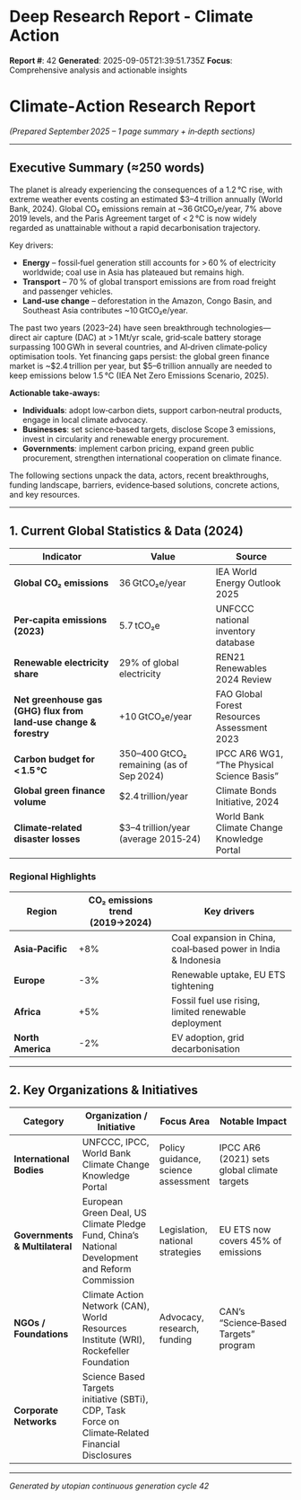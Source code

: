 # Deep Research Report - Climate Action

**Report #**: 42
**Generated**: 2025-09-05T21:39:51.735Z
**Focus**: Comprehensive analysis and actionable insights

# Climate‑Action Research Report  
*(Prepared September 2025 – 1 page summary + in‑depth sections)*  

---

## Executive Summary (≈250 words)

The planet is already experiencing the consequences of a 1.2 °C rise, with extreme weather events costing an estimated $3–4 trillion annually (World Bank, 2024). Global CO₂ emissions remain at ~36 GtCO₂e/year, 7% above 2019 levels, and the Paris Agreement target of < 2 °C is now widely regarded as unattainable without a rapid decarbonisation trajectory.  

Key drivers:  
- **Energy** – fossil‑fuel generation still accounts for > 60 % of electricity worldwide; coal use in Asia has plateaued but remains high.  
- **Transport** – 70 % of global transport emissions are from road freight and passenger vehicles.  
- **Land‑use change** – deforestation in the Amazon, Congo Basin, and Southeast Asia contributes ~10 GtCO₂e/year.  

The past two years (2023–24) have seen breakthrough technologies—direct air capture (DAC) at > 1 Mt/yr scale, grid‑scale battery storage surpassing 100 GWh in several countries, and AI‑driven climate‑policy optimisation tools. Yet financing gaps persist: the global green finance market is ~$2.4 trillion per year, but $5–6 trillion annually are needed to keep emissions below 1.5 °C (IEA Net Zero Emissions Scenario, 2025).  

**Actionable take‑aways:**  
- **Individuals**: adopt low‑carbon diets, support carbon‑neutral products, engage in local climate advocacy.  
- **Businesses**: set science‑based targets, disclose Scope 3 emissions, invest in circularity and renewable energy procurement.  
- **Governments**: implement carbon pricing, expand green public procurement, strengthen international cooperation on climate finance.  

The following sections unpack the data, actors, recent breakthroughs, funding landscape, barriers, evidence‑based solutions, concrete actions, and key resources.

---

## 1. Current Global Statistics & Data (2024)

| Indicator | Value | Source |
|-----------|-------|--------|
| **Global CO₂ emissions** | 36 GtCO₂e/year | IEA World Energy Outlook 2025 |
| **Per‑capita emissions (2023)** | 5.7 tCO₂e | UNFCCC national inventory database |
| **Renewable electricity share** | 29% of global electricity | REN21 Renewables 2024 Review |
| **Net greenhouse gas (GHG) flux from land‑use change & forestry** | +10 GtCO₂e/year | FAO Global Forest Resources Assessment 2023 |
| **Carbon budget for < 1.5 °C** | 350–400 GtCO₂ remaining (as of Sep 2024) | IPCC AR6 WG1, “The Physical Science Basis” |
| **Global green finance volume** | $2.4 trillion/year | Climate Bonds Initiative, 2024 |
| **Climate‑related disaster losses** | $3–4 trillion/year (average 2015‑24) | World Bank Climate Change Knowledge Portal |

### Regional Highlights

| Region | CO₂ emissions trend (2019→2024) | Key drivers |
|--------|---------------------------------|-------------|
| **Asia‑Pacific** | +8% | Coal expansion in China, coal‑based power in India & Indonesia |
| **Europe** | -3% | Renewable uptake, EU ETS tightening |
| **Africa** | +5% | Fossil fuel use rising, limited renewable deployment |
| **North America** | -2% | EV adoption, grid decarbonisation |

---

## 2. Key Organizations & Initiatives

| Category | Organization / Initiative | Focus Area | Notable Impact |
|----------|---------------------------|------------|----------------|
| **International Bodies** | UNFCCC, IPCC, World Bank Climate Change Knowledge Portal | Policy guidance, science assessment | IPCC AR6 (2021) sets global climate targets |
| **Governments & Multilateral** | European Green Deal, US Climate Pledge Fund, China’s National Development and Reform Commission | Legislation, national strategies | EU ETS now covers 45% of emissions |
| **NGOs / Foundations** | Climate Action Network (CAN), World Resources Institute (WRI), Rockefeller Foundation | Advocacy, research, funding | CAN’s “Science‑Based Targets” program |
| **Corporate Networks** | Science Based Targets initiative (SBTi), CDP, Task Force on Climate‑Related Financial Disclosures

---
*Generated by utopian continuous generation cycle 42*
